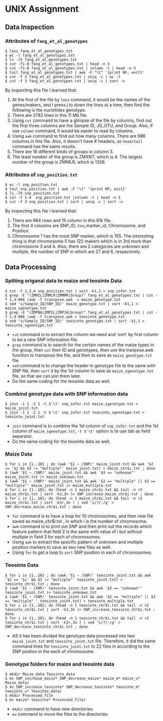 # UNIX Assignment

## Data Inspection

### Attributes of `fang_et_al_genotypes`

```
$ less fang_et_al_genotypes.txt
$ wc -l fang_et_al_genotypes.txt
$ ls -lh fang_et_al_genotypes.txt
$ cut -f1-8 fang_et_al_genotypes.txt | head -n 3
$ cut -f1-8 fang_et_al_genotypes.txt | column -t | head -n 3
$ tail fang_et_al_genotypes.txt | awk -F "\t" '{print NF; exit}'
$ cut -f 3 fang_et_al_genotypes.txt | uniq -c | wc -l
$ cut -f 3 fang_et_al_genotypes.txt | uniq -c | sort -n

```

By inspecting this file I learned that:

1. At the first of the file by `less` command, it would be the names of the genes/makers, and I press j to down the lines at a time, then find the following is the nucletides genotype. 
2. There are 2783 lines in this 11 Mb file. 
3. Using `cut` command to have a glimpse of the file by columns, find out the first three columns are the Sample ID, JG_OTU, and Group. Also, if use `column` command, it would be easier to read by columns.
4. Using `awk` command to find out how many columns. There are 986 columns in this file. Also, it doesn't have # headers, so `head/tail` command has the same results.
5. There are 16 different kinds of groups in column 3.
6. The least number of the group is ZMXNT, which is 4. The largest number of the group is ZMMLR, which is 1256.


### Attributes of `snp_position.txt`

```
$ wc -l snp_position.txt
$ tail snp_position.txt | awk -F "\t" '{print NF; exit}'
$ ls -lh snp_position.txt
$ cut -f 1-4  snp_position.txt |column -t | head -n 5
$ cut -f 3 snp_position.txt | sort | uniq -c | sort -n

```

By inspecting this file I learned that:

1. There are 984 rows and 15 column in this 81k file.
2. The first 4 columns are SNP_ID, cvv_marker_id, Chromosome, and Position.
3. Chromosome 1 has the most SNP marker, which is 155. The interesting thing is that chromosome 5 has 122 makers which is in 3rd more than chromosome 3 and 4. Also, there are 2 categories are unknown and multiple, the number of SNP in which are 27 and 6, respectively.




## Data Processing

### Spliting origanal data to maize and teosinte Data
```
$ cut -f 1,3,4 snp_position.txt | sort -k1,1 > snp_infor.txt
$ grep -E "(ZMMIL|ZMMLR|ZMMMR|Group)" fang_et_al_genotypes.txt | cut -f 1,4-986 |awk -f transpose.awk  > maize_genotype.txt
$ sed 's/Sample_ID/SNP_ID/' maize_genotype.txt | sort –k1,1 > maize_sgenotype.txt
$ grep -E "(ZMPBA|ZMPIL|ZMPJA|Group)" fang_et_al_genotypes.txt | cut -f 1,4-986 |awk -f transpose.awk > teosinte_genotype.txt  
$ sed 's/Sample_ID/SNP_ID/' teosinte_genotype.txt | sort -k1,1 > teosinte_sgenotype.txt
```
* `cut` command is to extract the column we need and 'sort' by first column to be a new SNP information file.
* `grep` command is to search for the certain names of the maize types in the group, then `cut` their ID and genotypes, then use the tranpose.awk function to transpose the file, and then to save as `maize_genotype.txt` file.
* `sed` command is to change the header in genotype file to the same with SNP file, then `sort` it by the 1st column to save as `maize_sgenotype.txt` file, so that we can join them later.
* Do the same coding for the teosinte data as well. 


### Combind genotype data with SNP information data

```
$ join -1 1 -2 1 -t $'\t' snp_infor.txt maize_sgenotype.txt > maize_joint.txt
$ join -1 1 -2 1 -t $'\t' snp_infor.txt teosinte_sgenotype.txt > teosinte_joint.txt
```
* `join` command is to combine the 1st column of `snp_infor.txt` and the 1st column of `maize_sgenotype.txt`, `-t $'\t'` option is to use tab as field seperator.
* Do the same coding for the teosinte data as well.


### Maize Data

```
$ for i in {1..10} ; do (awk '$1 ~ /SNP/' maize_joint.txt && awk '$2 == '$i'&& $3 != "multiple"' maize_joint.txt) > maize_chr$i.txt ; done
$ (awk '$1 ~ /SNP/' maize_joint.txt && awk '$3 == "unknown"' maize_joint.txt )> maize_unknown.txt
$ (awk '$1 ~ /SNP/' maize_joint.txt && awk '$2 == "multiple" || $3 == "multiple"' maize_joint.txt )> maize_multiple.txt
$ for i in {1..10}; do (head -n 1 maize_chr$i.txt && tail -n +2 maize_chr$i.txt | sort -k3,3n )> SNP_increase_maize_chr$i.txt ; done
$ for i in {1..10}; do (head -n 1 maize_chr$i.txt && tail -n +2 maize_chr$i.txt | sort -k3r,3n ) | sed 's/?/-/g' > SNP_decrease_maize_chr$i.txt ; done

```

* `for` command is to have a loop for 10 chromosomes, and then new file saved as maize_chr$i.txt , in which i is the number of chromosome.
* `awk` command is to print out SNP and then print out the records which feature pattern that field 2 is the same with value of i but without multiple in field 3 for each of chromosomes.
* Using `awk` to extract the specific pattern of unknown and multiple position markers to save as two new files as well.
* Using `for` to get a loop to `sort` SNP position in each of chromosomes. 




### Teosinte Data

```
$ for i in {1..10} ; do (awk '$1 ~ /SNP/' teosinte_joint.txt && awk '$2 == '$i' && $3 != "multiple"' teosinte_joint.txt) > teosinte_chr$i.txt ; done
$ (awk '$1 ~ /SNP/' teosinte_joint.txt && awk '$3 == "unknown"' teosinte_joint.txt )> teosinte_unknown.txt
$ (awk '$1 ~ /SNP/' teosinte_joint.txt && awk '$2 == "multiple" || $3 == "multiple" ' teosinte_joint.txt) > teosinte_multiple.txt
$ for i in {1..10}; do (head -n 1 teosinte_chr$i.txt && tail -n +2 teosinte_chr$i.txt | sort -k3,3n )> SNP_increase_teosinte_chr$i.txt ; done
$ for i in {1..10}; do (head -n 1 teosinte_chr$i.txt && tail -n +2 teosinte_chr$i.txt | sort -k3r,3n ) | sed 's/?/-/g' > SNP_decrease_teosinte_chr$i.txt ; done

```

* AS it has been divided the genotype data processed into two `maize_joint.txt` and `teosinte_joint.txt` file. Therefore, it did the same command lines for `teosinte_joint.txt` to 22 files in according to the SNP postion in the each of chromosome.  



### Genotype folders for maize and teosinte data

```
$ mkdir Maize_data Teosinte_data
$ mv SNP_increase_maize* SNP_decrease_maize* maize_m* maize_u* Maize_data/
$ mv SNP_increase_teosinte* SNP_decrease_teosinte* teosinte_m* teosinte_u* Teosinte_data/
$ mkdir Processed_file
$ mv maize* teosinte* Processed_file/

```
* `mkdir` command to have new directories.
* `mv` command to move the files to the directories

